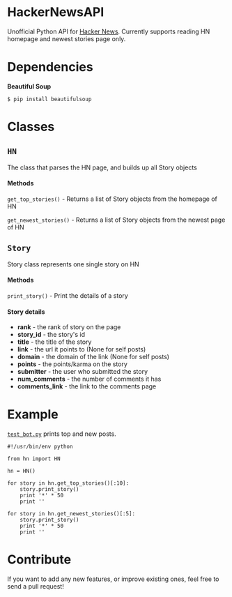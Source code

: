 HackerNewsAPI
=============

Unofficial Python API for [Hacker News](https://news.ycombinator.com/). Currently supports reading HN homepage and newest stories page only.

Dependencies
============

**Beautiful Soup**

    $ pip install beautifulsoup

Classes
==========

## `HN`

The class that parses the HN page, and builds up all Story objects

#### Methods

`get_top_stories()` - Returns a list of Story objects from the homepage of HN

`get_newest_stories()` - Returns a list of Story objects from the newest page of HN

## `Story`

Story class represents one single story on HN

#### Methods

`print_story()` - Print the details of a story

#### Story details

* **rank** - the rank of story on the page
* **story_id** - the story's id
* **title** - the title of the story
* **link** - the url it points to (None for self posts)
* **domain** - the domain of the link (None for self posts)
* **points** - the points/karma on the story
* **submitter** - the user who submitted the story
* **num_comments** - the number of comments it has
* **comments_link** - the link to the comments page

Example
========

[`test_bot.py`](https://github.com/thekarangoel/HackerNewsAPI/blob/master/test_bot.py) prints top and new posts.

    #!/usr/bin/env python
    
    from hn import HN
    
    hn = HN()
    
    for story in hn.get_top_stories()[:10]:
        story.print_story()
        print '*' * 50
        print ''
    
    for story in hn.get_newest_stories()[:5]:
        story.print_story()
        print '*' * 50
        print ''
        
Contribute
========

If you want to add any new features, or improve existing ones, feel free to send a pull request!

